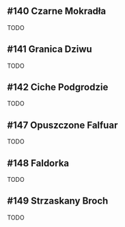 ## #140 Czarne Mokradła
TODO

## #141 Granica Dziwu
TODO

## #142 Ciche Podgrodzie
TODO

## #147 Opuszczone Falfuar
TODO

## #148 Faldorka
TODO

## #149 Strzaskany Broch
TODO
